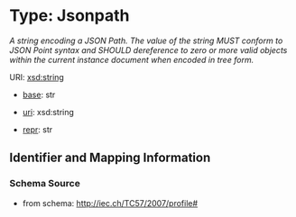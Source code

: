 # Type: Jsonpath




_A string encoding a JSON Path. The value of the string MUST conform to JSON Point syntax and SHOULD dereference to zero or more valid objects within the current instance document when encoded in tree form._



URI: [xsd:string](http://www.w3.org/2001/XMLSchema#string)

* [base](https://w3id.org/linkml/base): str

* [uri](https://w3id.org/linkml/uri): xsd:string

* [repr](https://w3id.org/linkml/repr): str








## Identifier and Mapping Information







### Schema Source


* from schema: http://iec.ch/TC57/2007/profile#



